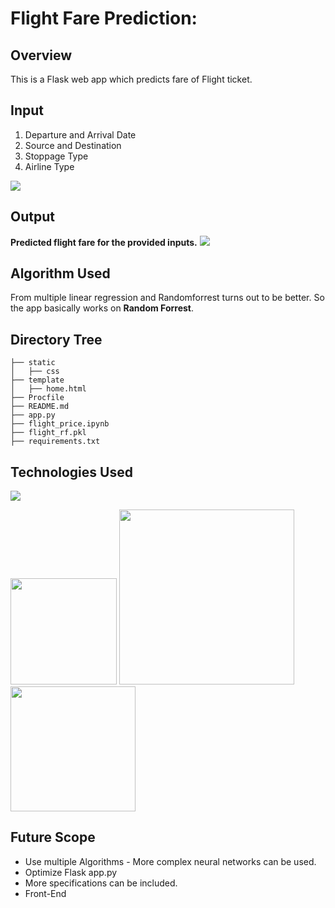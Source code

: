 # Flight Fare Prediction: 



## Overview
This is a Flask web app which predicts fare of Flight ticket.

## Input

1. Departure and Arrival Date
2. Source and Destination
3. Stoppage Type
4. Airline Type


![](https://i.imgur.com/ubOymxL.jpg)

## Output

**Predicted flight fare for the provided inputs.**
![](https://i.imgur.com/LooUkAc.jpg)
## Algorithm Used

From multiple linear regression and Randomforrest turns out to be better. So the app basically works on **Random Forrest**.
## Directory Tree 
```
├── static 
│   ├── css
├── template
│   ├── home.html
├── Procfile
├── README.md
├── app.py
├── flight_price.ipynb
├── flight_rf.pkl
├── requirements.txt
```

## Technologies Used

![](https://forthebadge.com/images/badges/made-with-python.svg)

[<img target="_blank" src="https://flask.palletsprojects.com/en/1.1.x/_images/flask-logo.png" width=170>](https://flask.palletsprojects.com/en/1.1.x/) [<img target="_blank" src="https://number1.co.za/wp-content/uploads/2017/10/gunicorn_logo-300x85.png" width=280>](https://gunicorn.org) [<img target="_blank" src="https://scikit-learn.org/stable/_static/scikit-learn-logo-small.png" width=200>](https://scikit-learn.org/stable/) 



## Future Scope

* Use multiple Algorithms - More complex neural networks can be used.
* Optimize Flask app.py
* More specifications can be included.
* Front-End 

